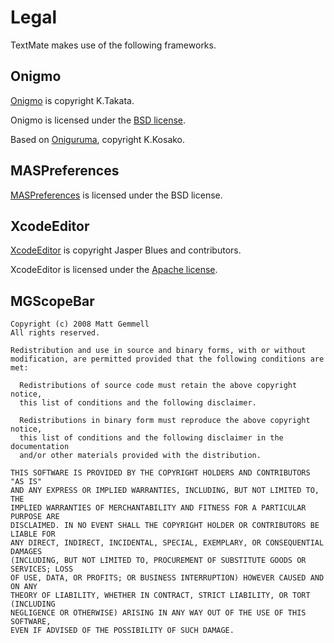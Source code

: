 # Legal

TextMate makes use of the following frameworks.

## Onigmo

[Onigmo][] is copyright K.Takata.

Onigmo is licensed under the [BSD license][bsd-onig].

Based on [Oniguruma], copyright K.Kosako.

[Onigmo]: https://github.com/k-takata/Onigmo
[Oniguruma]: http://www.geocities.jp/kosako3/oniguruma/
[bsd-onig]: https://raw.github.com/k-takata/Onigmo/master/COPYING

## MASPreferences

[MASPreferences][] is licensed under the BSD license.

[MASPreferences]: https://github.com/shpakovski/MASPreferences

## XcodeEditor

[XcodeEditor][] is copyright Jasper Blues and contributors.

XcodeEditor is licensed under the [Apache license][].

[XcodeEditor]: https://github.com/jasperblues/XcodeEditor
[Apache license]: http://www.apache.org/licenses/LICENSE-2.0

## MGScopeBar

	Copyright (c) 2008 Matt Gemmell
	All rights reserved.

	Redistribution and use in source and binary forms, with or without
	modification, are permitted provided that the following conditions are met:

	  Redistributions of source code must retain the above copyright notice,
	  this list of conditions and the following disclaimer.

	  Redistributions in binary form must reproduce the above copyright notice,
	  this list of conditions and the following disclaimer in the documentation
	  and/or other materials provided with the distribution.

	THIS SOFTWARE IS PROVIDED BY THE COPYRIGHT HOLDERS AND CONTRIBUTORS "AS IS"
	AND ANY EXPRESS OR IMPLIED WARRANTIES, INCLUDING, BUT NOT LIMITED TO, THE
	IMPLIED WARRANTIES OF MERCHANTABILITY AND FITNESS FOR A PARTICULAR PURPOSE ARE
	DISCLAIMED. IN NO EVENT SHALL THE COPYRIGHT HOLDER OR CONTRIBUTORS BE LIABLE FOR
	ANY DIRECT, INDIRECT, INCIDENTAL, SPECIAL, EXEMPLARY, OR CONSEQUENTIAL DAMAGES
	(INCLUDING, BUT NOT LIMITED TO, PROCUREMENT OF SUBSTITUTE GOODS OR SERVICES; LOSS
	OF USE, DATA, OR PROFITS; OR BUSINESS INTERRUPTION) HOWEVER CAUSED AND ON ANY
	THEORY OF LIABILITY, WHETHER IN CONTRACT, STRICT LIABILITY, OR TORT (INCLUDING
	NEGLIGENCE OR OTHERWISE) ARISING IN ANY WAY OUT OF THE USE OF THIS SOFTWARE,
	EVEN IF ADVISED OF THE POSSIBILITY OF SUCH DAMAGE.

